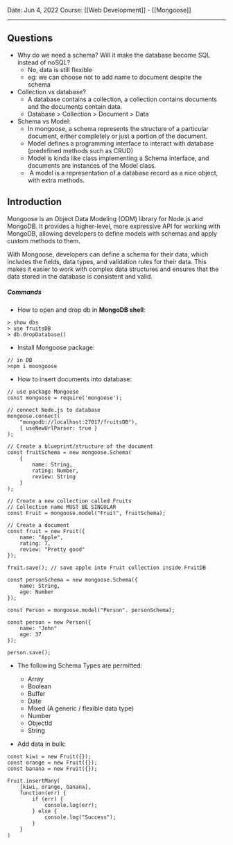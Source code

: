 Date: Jun 4, 2022
Course: [[Web Development]] - [[Mongoose]]
- - -

## Questions

- Why do we need a schema? Will it make the database become SQL instead of noSQL? 
	- No, data is still flexible
	- eg: we can choose not to add name to document despite the schema
- Collection vs database?
	- A database contains a collection, a collection contains documents and the documents contain data.
	- Database > Collection > Document > Data 
- Schema vs Model: 
	- In mongoose, a schema represents the structure of a particular document, either completely or just a portion of the document.
	- Model defines a programming interface to interact with database (predefined methods such as CRUD)
	- Model is kinda like class implementing a Schema interface, and documents are instances of the Model class.
	-  A model is a representation of a database record as a nice object, with extra methods.

## Introduction

Mongoose is an Object Data Modeling (ODM) library for Node.js and MongoDB. It provides a higher-level, more expressive API for working with MongoDB, allowing developers to define models with schemas and apply custom methods to them.

With Mongoose, developers can define a schema for their data, which includes the fields, data types, and validation rules for their data. This makes it easier to work with complex data structures and ensures that the data stored in the database is consistent and valid.

##### Commands
- How to open and drop db in **MongoDB shell**:
```MongoDB
> show dbs
> use fruitsDB
> db.dropDatabase()
```

- Install Mongoose package: 
```
// in DB 
>npm i moongoose
```

- How to insert documents into database: 
```mongodb
// use package Mongoose
const mongoose = require('mongoose');

// connect Node.js to database
mongoose.connect(
	"mongodb://localhost:27017/fruitsDB"), 
	{ useNewUrlParser: true }
);

// Create a blueprint/structure of the document
const fruitSchema = new mongoose.Schema(
	{
		name: String,
		rating: Number,
		review: String
	}
);

// Create a new collection called Fruits
// Collection name MUST BE SINGULAR
const Fruit = mongoose.model("Fruit", fruitSchema);

// Create a document
const fruit = new Fruit({
	name: "Apple",
	rating: 7,
	review: "Pretty good"
});

fruit.save(); // save apple into Fruit collection inside FruitDB

```

```Mongodb
const personSchema = new mongoose.Schema({
	name: String,
	age: Number
});

const Person = mongoose.model("Person". personSchema);

const person = new Person({
	name: "John"
	age: 37
});

person.save();
```

- The following Schema Types are permitted:
	-   Array
	-   Boolean
	-   Buffer
	-   Date
	-   Mixed (A generic / flexible data type)
	-   Number
	-   ObjectId
	-   String

- Add data in bulk:
```mongodb
const kiwi = new Fruit({});
const orange = new Fruit({});
const banana = new Fruit({});

Fruit.insertMany(
	[kiwi, orange, banana], 
	function(err) {
		if (err) {
			console.log(err);
		} else {
			console.log("Success");
		}
	}
)
```

